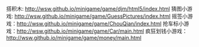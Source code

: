 
搭积木:  http://wsw.github.io/minigame/game/djm/html5/index.html
猜图小游戏: http://wsw.github.io/minigame/game/GuessPictures/index.html
摇签小游戏：http://wsw.github.io/minigame/game/ChouQian/index.html
抢车标小游戏：http://wsw.github.io/minigame/game/Car/main.html
疯狂划钱小游戏：http://wsw.github.io/minigame/game/money/main.html
